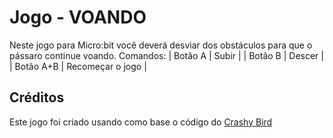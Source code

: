 # Jogo - VOANDO
Neste jogo para Micro:bit você deverá desviar dos obstáculos para que o pássaro continue voando.
Comandos:
| Botão A | Subir |
| Botão B | Descer |
| Botão A+B | Recomeçar o jogo |

## Créditos
Este jogo foi criado usando como base o código do [Crashy Bird](https://makecode.microbit.org/projects/crashy-bird)
